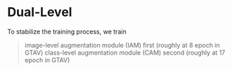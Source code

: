 # Dual-Level

To stabilize the training process, we train 
> image-level augmentation module (IAM) first (roughly at 8 epoch in GTAV)
> class-level augmentation module (CAM) second (roughly at 17 epoch in GTAV)
